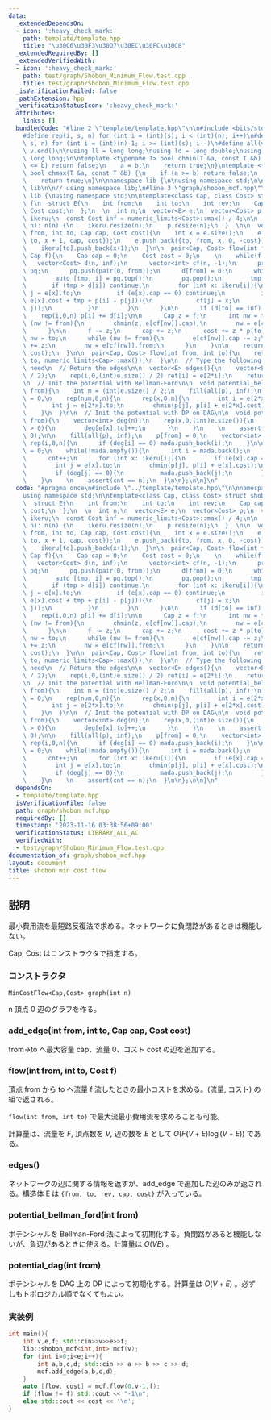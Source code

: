 ```yaml
---
data:
  _extendedDependsOn:
  - icon: ':heavy_check_mark:'
    path: template/template.hpp
    title: "\u30C6\u30F3\u30D7\u30EC\u30FC\u30C8"
  _extendedRequiredBy: []
  _extendedVerifiedWith:
  - icon: ':heavy_check_mark:'
    path: test/graph/Shobon_Minimum_Flow.test.cpp
    title: test/graph/Shobon_Minimum_Flow.test.cpp
  _isVerificationFailed: false
  _pathExtension: hpp
  _verificationStatusIcon: ':heavy_check_mark:'
  attributes:
    links: []
  bundledCode: "#line 2 \"template/template.hpp\"\n\n#include <bits/stdc++.h>\n\n\
    #define rep(i, s, n) for (int i = (int)(s); i < (int)(n); i++)\n#define rrep(i,\
    \ s, n) for (int i = (int)(n)-1; i >= (int)(s); i--)\n#define all(v) v.begin(),\
    \ v.end()\n\nusing ll = long long;\nusing ld = long double;\nusing ull = unsigned\
    \ long long;\n\ntemplate <typename T> bool chmin(T &a, const T &b) {\n    if (a\
    \ <= b) return false;\n    a = b;\n    return true;\n}\ntemplate <typename T>\
    \ bool chmax(T &a, const T &b) {\n    if (a >= b) return false;\n    a = b;\n\
    \    return true;\n}\n\nnamespace lib {\n\nusing namespace std;\n\n}  // namespace\
    \ lib\n\n// using namespace lib;\n#line 3 \"graph/shobon_mcf.hpp\"\n\nnamespace\
    \ lib {\nusing namespace std;\n\ntemplate<class Cap, class Cost> struct shobon_mcf\
    \ {\n  struct E{\n    int from;\n    int to;\n    int rev;\n    Cap cap;\n   \
    \ Cost cost;\n  };\n  \n  int n;\n  vector<E> e;\n  vector<Cost> p;\n  vector<vector<int>>\
    \ ikeru;\n  const Cost inf = numeric_limits<Cost>::max() / 4;\n\n  shobon_mcf(int\
    \ n): n(n) {\n    ikeru.resize(n);\n    p.resize(n);\n  }  \n\n  void add_edge(int\
    \ from, int to, Cap cap, Cost cost){\n    int x = e.size();\n    e.push_back({from,\
    \ to, x + 1, cap, cost});\n    e.push_back({to, from, x, 0, -cost});\n    ikeru[from].push_back(x);\n\
    \    ikeru[to].push_back(x+1);\n  }\n\n  pair<Cap, Cost> flow(int from, int to,\
    \ Cap f){\n    Cap cap = 0;\n    Cost cost = 0;\n    \n    while(f > 0){\n   \
    \   vector<Cost> d(n, inf);\n      vector<int> cf(n, -1);\n      priority_queue<pair<Cost,int>>\
    \ pq;\n      pq.push(pair(0, from));\n      d[from] = 0;\n      while(!pq.empty()){\n\
    \        auto [tmp, i] = pq.top();\n        pq.pop();\n        tmp = -tmp;\n \
    \       if (tmp > d[i]) continue;\n        for (int x: ikeru[i]){\n          int\
    \ j = e[x].to;\n          if (e[x].cap == 0) continue;\n          if (chmin(d[j],\
    \ e[x].cost + tmp + p[i] - p[j])){\n            cf[j] = x;\n            pq.push(pair(-d[j],\
    \ j));\n          }\n        }\n      }\n\n      if (d[to] == inf) break;\n  \
    \    rep(i,0,n) p[i] += d[i];\n\n      Cap z = f;\n      int nw = to;\n      while\
    \ (nw != from){\n        chmin(z, e[cf[nw]].cap);\n        nw = e[cf[nw]].from;\n\
    \      }\n\n      f -= z;\n      cap += z;\n      cost += z * p[to];\n\n     \
    \ nw = to;\n      while (nw != from){\n        e[cf[nw]].cap -= z;\n        e[e[cf[nw]].rev].cap\
    \ += z;\n        nw = e[cf[nw]].from;\n      }\n    }\n\n    return pair(cap,\
    \ cost);\n  }\n\n  pair<Cap, Cost> flow(int from, int to){\n    return flow(from,\
    \ to, numeric_limits<Cap>::max());\n  }\n\n  // Type the following code if you\
    \ need\n  // Return the edges\n\n  vector<E> edges(){\n    vector<E> ret((int)e.size()\
    \ / 2);\n    rep(i,0,(int)e.size() / 2) ret[i] = e[2*i];\n    return ret;\n  }\n\
    \n  // Init the potential with Bellman-Ford\n\n  void potential_bellman_ford(int\
    \ from){\n    int m = (int)e.size() / 2;\n    fill(all(p), inf);\n    p[from]\
    \ = 0;\n    rep(num,0,n){\n      rep(x,0,m){\n        int i = e[2*x].from;\n \
    \       int j = e[2*x].to;\n        chmin(p[j], p[i] + e[2*x].cost);\n      }\n\
    \    }\n  }\n\n  // Init the potential with DP on DAG\n\n  void potential_dag(int\
    \ from){\n    vector<int> deg(n);\n    rep(x,0,(int)e.size()){\n      if (e[x].cap\
    \ > 0){\n        deg[e[x].to]++;\n      }\n    }\n    \n    assert(deg[from] ==\
    \ 0);\n\n    fill(all(p), inf);\n    p[from] = 0;\n    vector<int> mada;\n   \
    \ rep(i,0,n){\n      if (deg[i] == 0) mada.push_back(i);\n    }\n\n    int cnt\
    \ = 0;\n    while(!mada.empty()){\n      int i = mada.back();\n      mada.pop_back();\n\
    \      cnt++;\n      for (int x: ikeru[i]){\n        if (e[x].cap == 0) continue;\n\
    \        int j = e[x].to;\n        chmin(p[j], p[i] + e[x].cost);\n        deg[j]--;\n\
    \        if (deg[j] == 0){\n          mada.push_back(j);\n        }\n      }\n\
    \    }\n    \n    assert(cnt == n);\n  }\n\n};\n\n}\n"
  code: "#pragma once\n#include \"../template/template.hpp\"\n\nnamespace lib {\n\
    using namespace std;\n\ntemplate<class Cap, class Cost> struct shobon_mcf {\n\
    \  struct E{\n    int from;\n    int to;\n    int rev;\n    Cap cap;\n    Cost\
    \ cost;\n  };\n  \n  int n;\n  vector<E> e;\n  vector<Cost> p;\n  vector<vector<int>>\
    \ ikeru;\n  const Cost inf = numeric_limits<Cost>::max() / 4;\n\n  shobon_mcf(int\
    \ n): n(n) {\n    ikeru.resize(n);\n    p.resize(n);\n  }  \n\n  void add_edge(int\
    \ from, int to, Cap cap, Cost cost){\n    int x = e.size();\n    e.push_back({from,\
    \ to, x + 1, cap, cost});\n    e.push_back({to, from, x, 0, -cost});\n    ikeru[from].push_back(x);\n\
    \    ikeru[to].push_back(x+1);\n  }\n\n  pair<Cap, Cost> flow(int from, int to,\
    \ Cap f){\n    Cap cap = 0;\n    Cost cost = 0;\n    \n    while(f > 0){\n   \
    \   vector<Cost> d(n, inf);\n      vector<int> cf(n, -1);\n      priority_queue<pair<Cost,int>>\
    \ pq;\n      pq.push(pair(0, from));\n      d[from] = 0;\n      while(!pq.empty()){\n\
    \        auto [tmp, i] = pq.top();\n        pq.pop();\n        tmp = -tmp;\n \
    \       if (tmp > d[i]) continue;\n        for (int x: ikeru[i]){\n          int\
    \ j = e[x].to;\n          if (e[x].cap == 0) continue;\n          if (chmin(d[j],\
    \ e[x].cost + tmp + p[i] - p[j])){\n            cf[j] = x;\n            pq.push(pair(-d[j],\
    \ j));\n          }\n        }\n      }\n\n      if (d[to] == inf) break;\n  \
    \    rep(i,0,n) p[i] += d[i];\n\n      Cap z = f;\n      int nw = to;\n      while\
    \ (nw != from){\n        chmin(z, e[cf[nw]].cap);\n        nw = e[cf[nw]].from;\n\
    \      }\n\n      f -= z;\n      cap += z;\n      cost += z * p[to];\n\n     \
    \ nw = to;\n      while (nw != from){\n        e[cf[nw]].cap -= z;\n        e[e[cf[nw]].rev].cap\
    \ += z;\n        nw = e[cf[nw]].from;\n      }\n    }\n\n    return pair(cap,\
    \ cost);\n  }\n\n  pair<Cap, Cost> flow(int from, int to){\n    return flow(from,\
    \ to, numeric_limits<Cap>::max());\n  }\n\n  // Type the following code if you\
    \ need\n  // Return the edges\n\n  vector<E> edges(){\n    vector<E> ret((int)e.size()\
    \ / 2);\n    rep(i,0,(int)e.size() / 2) ret[i] = e[2*i];\n    return ret;\n  }\n\
    \n  // Init the potential with Bellman-Ford\n\n  void potential_bellman_ford(int\
    \ from){\n    int m = (int)e.size() / 2;\n    fill(all(p), inf);\n    p[from]\
    \ = 0;\n    rep(num,0,n){\n      rep(x,0,m){\n        int i = e[2*x].from;\n \
    \       int j = e[2*x].to;\n        chmin(p[j], p[i] + e[2*x].cost);\n      }\n\
    \    }\n  }\n\n  // Init the potential with DP on DAG\n\n  void potential_dag(int\
    \ from){\n    vector<int> deg(n);\n    rep(x,0,(int)e.size()){\n      if (e[x].cap\
    \ > 0){\n        deg[e[x].to]++;\n      }\n    }\n    \n    assert(deg[from] ==\
    \ 0);\n\n    fill(all(p), inf);\n    p[from] = 0;\n    vector<int> mada;\n   \
    \ rep(i,0,n){\n      if (deg[i] == 0) mada.push_back(i);\n    }\n\n    int cnt\
    \ = 0;\n    while(!mada.empty()){\n      int i = mada.back();\n      mada.pop_back();\n\
    \      cnt++;\n      for (int x: ikeru[i]){\n        if (e[x].cap == 0) continue;\n\
    \        int j = e[x].to;\n        chmin(p[j], p[i] + e[x].cost);\n        deg[j]--;\n\
    \        if (deg[j] == 0){\n          mada.push_back(j);\n        }\n      }\n\
    \    }\n    \n    assert(cnt == n);\n  }\n\n};\n\n}\n"
  dependsOn:
  - template/template.hpp
  isVerificationFile: false
  path: graph/shobon_mcf.hpp
  requiredBy: []
  timestamp: '2023-11-16 03:38:56+09:00'
  verificationStatus: LIBRARY_ALL_AC
  verifiedWith:
  - test/graph/Shobon_Minimum_Flow.test.cpp
documentation_of: graph/shobon_mcf.hpp
layout: document
title: shobon min cost flow
---
```


## 説明

最小費用流を最短路反復法で求める。ネットワークに負閉路があるときは機能しない。

Cap, Cost はコンストラクタで指定する。

### コンストラクタ

`MinCostFlow<Cap,Cost> graph(int n)`

n 頂点 0 辺のグラフを作る。

### add_edge(int from, int to, Cap cap, Cost cost)

from→to へ最大容量 cap、流量 0、コスト cost の辺を追加する。

### flow(int from, int to, Cost f)

頂点 from から to へ流量 f 流したときの最小コストを求める。(流量, コスト) の組で返される。

`flow(int from, int to)` で最大流最小費用流を求めることも可能。

計算量は、流量を $F$, 頂点数を $V$, 辺の数を $E$ として $O(F(V+E)\log(V+E))$ である。

### edges()

ネットワークの辺に関する情報を返すが、add_edge で追加した辺のみが返される。構造体 E は `{from, to, rev, cap, cost}` が入っている。

### potential_bellman_ford(int from)

ポテンシャルを Bellman-Ford 法によって初期化する。負閉路があると機能しないが、負辺があるときに使える。計算量は $O(VE)$ 。

### potential_dag(int from)

ポテンシャルを DAG 上の DP によって初期化する。計算量は $O(V+E)$ 。必ずしもトポロジカル順でなくてもよい。

### 実装例

```cpp
int main(){
	int v,e,f; std::cin>>v>>e>>f;
	lib::shobon_mcf<int,int> mcf(v);
	for (int i=0;i<e;i++){
		int a,b,c,d; std::cin >> a >> b >> c >> d;
		mcf.add_edge(a,b,c,d);
	}
	auto [flow, cost] = mcf.flow(0,v-1,f);
	if (flow != f) std::cout << "-1\n";
	else std::cout << cost << '\n';
}
```